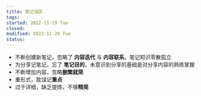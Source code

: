 ```yaml
---
title: 笔记误区
tags:   
started: 2022-11-29 Tue
closed: 
modified: 2022-11-29 Tue
status: 
---
```

- 不断创建新笔记，忽略了 **内容迭代** 与 **内容联系**，笔记知识零散孤立
- 为分享记笔记，忘了 **笔记目的**，未意识到分享的基础是对分享内容的熟练掌握
- 不断增加内容，忽略**删繁就简**
- 重形式，耽误记**重点**
- 过于详细，缺乏提炼，不够**精简**

